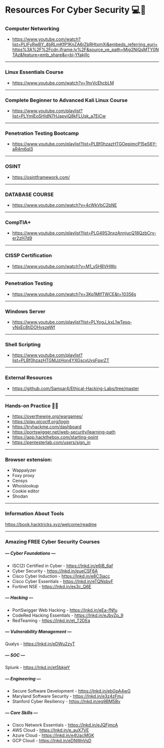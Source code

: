 # Resources For Cyber Security 💻🔐
### Computer Networking
- https://www.youtube.com/watch?list=PLIFyRwBY_4bRLmKfP1KnZA6rZbRHtxmXi&embeds_referring_euri=https%3A%2F%2Fcdn.iframe.ly%2F&source_ve_path=Mjg2NjQsMTY0NTAz&feature=emb_share&v=bj-Yfakjllc

------------


### Linux Essentials Course
- https://www.youtube.com/watch?v=1hvVcEhcbLM

------------


### Complete Beginner to Advanced Kali Linux Course
- https://www.youtube.com/playlist?list=PLYmlEoSHldN7HJapyiQ8kFLUsk_a7EjCw

------------


### Penetration Testing Bootcamp
- https://www.youtube.com/playlist?list=PLBf0hzazHTGOepimcP15eS6Y-aR4m6ql3

------------


### OSINT
- https://osintframework.com/

------------


### DATABASE COURSE
 - https://www.youtube.com/watch?v=4cWkVbC2bNE

------------


### CompTIA+
- https://www.youtube.com/playlist?list=PLG49S3nxzAnnjucQ18QzbCrv-er2zH7d9

------------


### CISSP Certification
- https://www.youtube.com/watch?v=M1_v5HBVHWo

------------


### Penetration Testing
-  https://www.youtube.com/watch?v=3Kq1MIfTWCE&t=10356s

------------


### Windows Server
- https://www.youtube.com/playlist?list=PLYogJ_kxL1wTesq-vNxEc8tjDOHvszeWf

------------


### Shell Scripting
- https://www.youtube.com/playlist?list=PLBf0hzazHTGMJzHon4YXGscxUvsFpxrZT

------------


### External Resources
- https://github.com/Samsar4/Ethical-Hacking-Labs/tree/master

------------
### Hands-on Practice 👨‍💻
- https://overthewire.org/wargames/
- https://play.picoctf.org/login
- https://tryhackme.com/dashboard
- https://portswigger.net/web-security/learning-path
- https://app.hackthebox.com/starting-point
- https://pentesterlab.com/users/sign_in

------------

### Browser extension: 
- Wappalyzer
- Foxy proxy
- Censys
- Whoislookup
- Cookie editor
- Shodan

------------

### Information About Tools
https://book.hacktricks.xyz/welcome/readme

------------
### Amazing FREE Cyber Security Courses
##### — Cyber Foundations —
- ISC(2) Certified in Cyber - https://lnkd.in/e6jB_6af
- Cyber Security - https://lnkd.in/eueCSF6A
- Cisco Cyber Induction - https://lnkd.in/e8C3jacc
- Cisco Cyber Essentials - https://lnkd.in/eTQNsbyF
- Fortinet NSE - https://lnkd.in/es3c_Q6E

##### — Hacking —
- PortSwigger Web Hacking - https://lnkd.in/eEa-fNfu
- CodeRed Hacking Essentials - https://lnkd.in/eJbyZp_9
- RedTeaming - https://lnkd.in/et_T2DEa

##### — Vulnerability Management —
Qualys - https://lnkd.in/eDWu2zyT

##### — SOC —
Splunk - https://lnkd.in/et5bkjeY

##### — Engineering —
- Secure Software Development - https://lnkd.in/ebGpA4wG
- Maryland Software Security - https://lnkd.in/e3z4zFmJ
- Stanford Cyber Resiliency - https://lnkd.in/eg9BM5Bv

##### — Core Skills —
- Cisco Network Essentials - https://lnkd.in/eJQFjmcA
- AWS Cloud - https://lnkd.in/e_auX7VE
- Azure Cloud - https://lnkd.in/e4UacMGK
- GCP Cloud - https://lnkd.in/eDNWnVsD






